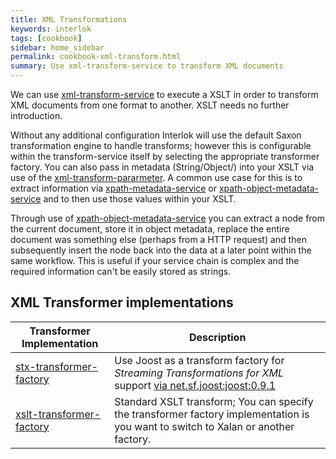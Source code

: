 ```yaml
---
title: XML Transformations
keywords: interlok
tags: [cookbook]
sidebar: home_sidebar
permalink: cookbook-xml-transform.html
summary: Use xml-transform-service to transform XML documents
---
```


We can use [xml-transform-service] to execute a XSLT in order to transform XML documents from one format to another. XSLT needs no further introduction.

Without any additional configuration Interlok will use the default Saxon transformation engine to handle transforms; however this is configurable within the transform-service itself by selecting the appropriate transformer factory. You can also pass in metadata (String/Object/) into your XSLT via use of the [xml-transform-pararmeter]. A common use case for this is to extract information via [xpath-metadata-service] or [xpath-object-metadata-service] and to then use those values within your XSLT.

Through use of [xpath-object-metadata-service] you can extract a node from the current document, store it in object metadata, replace the entire document was something else (perhaps from a HTTP request) and then subsequently insert the node back into the data at a later point within the same workflow. This is useful if your service chain is complex and the required information can't be easily stored as strings.

## XML Transformer implementations ##

|Transformer Implementation| Description|
|----|----
|[stx-transformer-factory][]| Use Joost as a transform factory for _Streaming Transformations for XML_ support [via net.sf.joost:joost:0.9.1](http://joost.sourceforge.net/)|
|[xslt-transformer-factory][]| Standard XSLT transform; You can specify the transformer factory implementation is you want to switch to Xalan or another factory. |



[xml-transform-service]: https://development.adaptris.net/nexus/content/sites/javadocs/com/adaptris/interlok-core/3.8-SNAPSHOT/com/adaptris/core/transform/XmlTransformService.html
[xml-transform-pararmeter]: https://development.adaptris.net/nexus/content/sites/javadocs/com/adaptris/interlok-core/3.8-SNAPSHOT/com/adaptris/core/transform/XmlTransformParameter.html
[xpath-metadata-service]: https://development.adaptris.net/nexus/content/sites/javadocs/com/adaptris/interlok-core/3.8-SNAPSHOT/com/adaptris/core/services/metadata/XpathMetadataService.html
[xpath-object-metadata-service]: https://development.adaptris.net/nexus/content/sites/javadocs/com/adaptris/interlok-core/3.8-SNAPSHOT/com/adaptris/core/services/metadata/XpathObjectMetadataService.html
[xslt-transformer-factory]: https://development.adaptris.net/nexus/content/sites/javadocs/com/adaptris/interlok-core/3.8-SNAPSHOT/com/adaptris/util/text/xml/XsltTransformerFactory.html
[stx-transformer-factory]: https://development.adaptris.net/nexus/content/sites/javadocs/com/adaptris/interlok-core/3.8-SNAPSHOT/com/adaptris/util/text/xml/StxTransformerFactory.html
